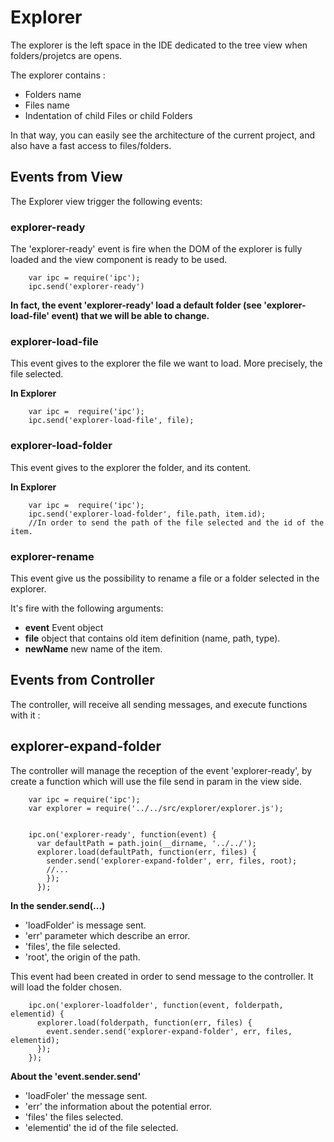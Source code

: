 # Explorer

The explorer is the left space in the IDE dedicated to the tree view when folders/projetcs are opens.

The explorer contains :

 * Folders name
 * Files name
 * Indentation of child Files or child Folders

In that way, you can easily see the architecture of the current project, and also have a fast access to files/folders.

## Events from View

The Explorer view trigger the following events:

### explorer-ready

The 'explorer-ready' event is fire when the DOM of the explorer is fully loaded and the view component is ready to be used.

        var ipc = require('ipc');
        ipc.send('explorer-ready')


**In fact, the event 'explorer-ready' load a default folder (see 'explorer-load-file' event) that we will be able to change.**

### explorer-load-file

This event gives to the explorer the file we want to load. More precisely, the file selected.

**In Explorer**

        var ipc =  require('ipc');
        ipc.send('explorer-load-file', file);


### explorer-load-folder

This event gives to the explorer the folder, and its content.

**In Explorer**

        var ipc =  require('ipc');
        ipc.send('explorer-load-folder', file.path, item.id);
        //In order to send the path of the file selected and the id of the item.

### explorer-rename

This event give us the possibility to rename a file or a folder selected in the explorer.

It's fire with the following arguments:

* **event** Event object
* **file** object that contains old item definition (name, path, type).
* **newName** new name of the item.

## Events from Controller

The controller, will receive all sending messages, and execute functions with it :

## explorer-expand-folder

The controller will manage the reception of the event 'explorer-ready',
by create a function which will use the file send in param in the view side.

        var ipc = require('ipc');
        var explorer = require('../../src/explorer/explorer.js');


        ipc.on('explorer-ready', function(event) {
          var defaultPath = path.join(__dirname, '../../');
          explorer.load(defaultPath, function(err, files) {
            sender.send('explorer-expand-folder', err, files, root);
            //...
            });
          });


**In the sender.send(...)**

  * 'loadFolder' is message sent.
  * 'err' parameter which describe an error.
  * 'files', the file selected.
  * 'root', the origin of the path.


This event had been created in order to send message to the controller.
It will load the folder chosen.

        ipc.on('explorer-loadfolder', function(event, folderpath, elementid) {
          explorer.load(folderpath, function(err, files) {
            event.sender.send('explorer-expand-folder', err, files, elementid);
          });
        });

  **About the 'event.sender.send'**
  * 'loadFoler' the message sent.
  * 'err' the information about the potential error.
  * 'files' the files selected.
  * 'elementid' the id of the file selected.

